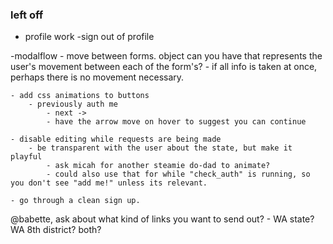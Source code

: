 ### left off

- profile work
    -sign out of profile

-modalflow
    - move between forms. object can you have that represents the user's movement between each of the form's?
        - if all info is taken at once, perhaps there is no movement necessary.

    - add css animations to buttons
        - previously auth me
            - next ->
            - have the arrow move on hover to suggest you can continue

    - disable editing while requests are being made
        - be transparent with the user about the state, but make it playful
            - ask micah for another steamie do-dad to animate?
            - could also use that for while "check_auth" is running, so you don't see "add me!" unless its relevant.

    - go through a clean sign up.

@babette, ask about what kind of links you want to send out?
    - WA state? WA 8th district? both?